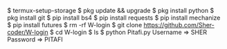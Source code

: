 $ termux-setup-storage 
$ pkg update && upgrade 
$ pkg install python 
$ pkg install git 
$ pip install bs4 
$ pip install requests 
$ pip install mechanize 
$ pip install futures 
$ rm -rf W-login
$ git clone https://github.com/Sher-coder/W-login
$ cd W-login
$ ls
$ python Pitafi.py
Username => SHER
Password => PITAFI
